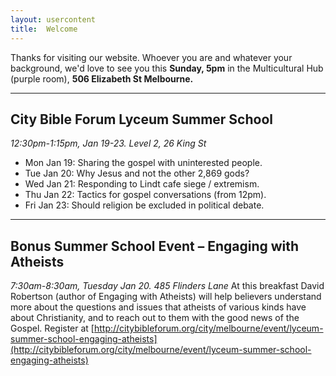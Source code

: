 ```yaml
---
layout: usercontent
title:  Welcome
---
```


Thanks for visiting our website. Whoever you are and whatever your background, we'd love to see you this __Sunday, 5pm__ in the Multicultural Hub (purple room), __506 Elizabeth St Melbourne.__


<div class="row2"></div>

---

## City Bible Forum Lyceum Summer School
_12:30pm-1:15pm, Jan 19-23. Level 2, 26 King St_

* Mon Jan 19: Sharing the gospel with uninterested people.
* Tue Jan 20: Why Jesus and not the other 2,869 gods?
* Wed Jan 21: Responding to Lindt cafe siege / extremism.
* Thu Jan 22: Tactics for gospel conversations (from 12pm).
* Fri Jan 23: Should religion be excluded in political debate.
  
<div class="row2"></div>

---


## Bonus Summer School Event – Engaging with Atheists
_7:30am-8:30am, Tuesday Jan 20. 485 Flinders Lane_
At this breakfast David Robertson (author of Engaging with Atheists) will help believers understand more about the questions and issues that atheists of various kinds have about Christianity, and to reach out to them with the good news of the Gospel. Register at [http://citybibleforum.org/city/melbourne/event/lyceum-summer-school-engaging-atheists](http://citybibleforum.org/city/melbourne/event/lyceum-summer-school-engaging-atheists)
 



[John]: mailto:john.david.hudson@gmail.com



